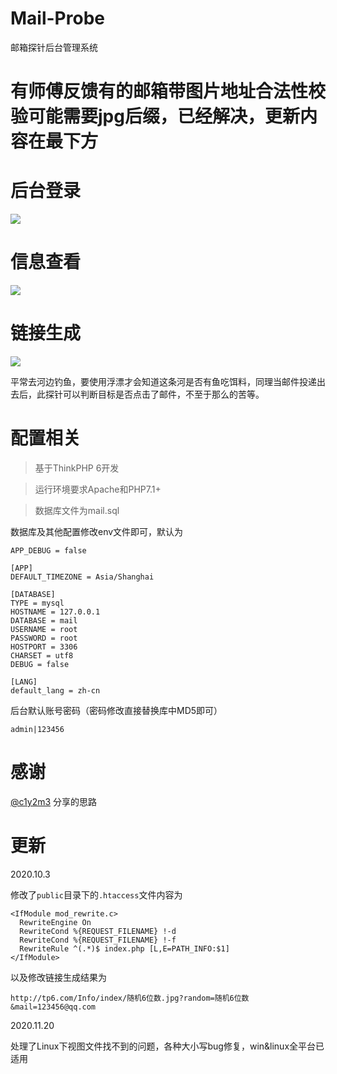 # Mail-Probe

邮箱探针后台管理系统

# 有师傅反馈有的邮箱带图片地址合法性校验可能需要jpg后缀，已经解决，更新内容在最下方

# 后台登录

![](https://raw.githubusercontent.com/r00tSe7en/Mail-Probe/master/tz0.png)

# 信息查看

![](https://raw.githubusercontent.com/r00tSe7en/Mail-Probe/master/tz1.png)

# 链接生成

![](https://raw.githubusercontent.com/r00tSe7en/Mail-Probe/master/tz2.png)

平常去河边钓鱼，要使用浮漂才会知道这条河是否有鱼吃饵料，同理当邮件投递出去后，此探针可以判断目标是否点击了邮件，不至于那么的苦等。

# 配置相关

> 基于ThinkPHP 6开发

> 运行环境要求Apache和PHP7.1+

>数据库文件为mail.sql

数据库及其他配置修改env文件即可，默认为

```
APP_DEBUG = false

[APP]
DEFAULT_TIMEZONE = Asia/Shanghai

[DATABASE]
TYPE = mysql
HOSTNAME = 127.0.0.1
DATABASE = mail
USERNAME = root
PASSWORD = root
HOSTPORT = 3306
CHARSET = utf8
DEBUG = false

[LANG]
default_lang = zh-cn
```

后台默认账号密码（密码修改直接替换库中MD5即可）

```
admin|123456
```

# 感谢
[@c1y2m3](https://github.com/c1y2m3) 分享的思路

# 更新

2020.10.3

修改了`public`目录下的`.htaccess`文件内容为

```
<IfModule mod_rewrite.c>
  RewriteEngine On
  RewriteCond %{REQUEST_FILENAME} !-d
  RewriteCond %{REQUEST_FILENAME} !-f
  RewriteRule ^(.*)$ index.php [L,E=PATH_INFO:$1]
</IfModule>
```

以及修改链接生成结果为

```
http://tp6.com/Info/index/随机6位数.jpg?random=随机6位数&mail=123456@qq.com
```
2020.11.20

处理了Linux下视图文件找不到的问题，各种大小写bug修复，win&linux全平台已适用
